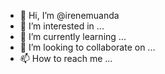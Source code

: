 - 👋 Hi, I’m @irenemuanda
- 👀 I’m interested in ...
- 🌱 I’m currently learning ...
- 💞️ I’m looking to collaborate on ...
- 📫 How to reach me ...

<!---
irenemuanda/irenemuanda is a ✨ special ✨ repository because its `README.md` (this file) appears on your GitHub profile.
You can click the Preview link to take a look at your changes.
--->
